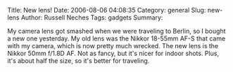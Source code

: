 Title: New lens!
Date: 2006-08-06 04:08:35
Category: general
Slug: new-lens
Author: Russell Neches
Tags: gadgets
Summary: 


My camera lens got smashed when we were traveling to Berlin, so I bought
a new one yesterday. My old lens was the Nikkor 18-55mm AF-S that came
with my camera, which is now pretty much wrecked. The new lens is the
Nikkor 50mm f/1.8D AF. Not as fancy, but it's nicer for indoor shots.
Plus, it's about half the size, so it's better for traveling.
